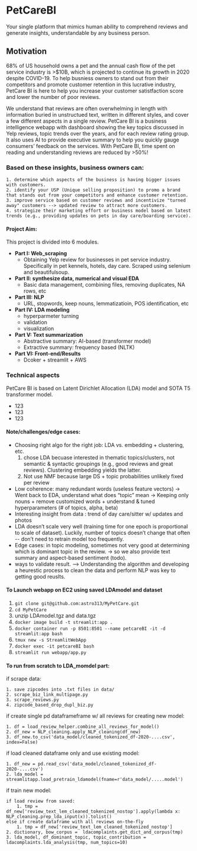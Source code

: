 # PetCareBI
Your single platform that mimics human ability to comprehend reviews and generate insights, understandable by any business person.

## Motivation
68% of US household owns a pet and the annual cash flow of the pet service industry is >$10B, which is projected to continue its growth in 2020 despite COVID-19. To help busniess owners to stand out from their competitors and promote customer retention in this lucrative industry, PetCare BI is here to help you increase your customer satistfaction score and lower the number of poor reviews. 

We understand that reviews are often overwhelming in length with information buried in unstructued text, written in different styles, and cover a few different aspects in a single review. PetCare BI is a business intelligence webapp with dashboard showing the key topics discussed in Yelp reviews, topic trends over the years, and for each review rating group. It also uses AI to provide executive summary to help you quickly gauge consumers’ feedback on the services. With PetCare BI, time spent on reading and understanding reviews are reduced by >50%! 

### Based on these insights, business owners can:
    1. determine which aspects of the business is having bigger issues with customers. 
    2. identify your USP (Unique selling proposition) to promo a brand that stands out from your competitors and enhance customer retention.
    3. improve service based on customer reviews and incentivize "turned away" customers --> updated review to attract more customers.
    4. strategize their marketing effort or business model based on latest trends (e.g., providing updates on pets in day care/boarding service).


#### Project Aim:
This project is divided into 6 modules.
* **Part I: Web_scraping**
    - Obtaining Yelp review for businesses in pet service industry. Specifically in pet kennels, hotels, day care. Scraped using selenium and beautifulsoup.
* **Part II: synthesize data, numerical and visual EDA**
    - Basic data management, combining files, removing duplicates, NA rows, etc
* **Part III: NLP**
    - URL, stopwords, keep nouns, lemmatizatioin, POS identification, etc
* **Part IV: LDA modeling**
    - hyperparmeter turning
    - validation
    - visualization
* **Part V: Text summarization** 
    - Abstractive summary: AI-based (transformer model)
    - Extractive summary: frequency based (NLTK)
* **Part VI: Front-end/Results** 
    - Dcoker + streamlit + AWS 


### Technical aspects
PetCare BI is based on Latent Dirichlet Allocation (LDA) model and SOTA T5 transformer model. 
- 123
- 123
- 123


#### Note/challenges/edge cases:
- Choosing right algo for the right job: LDA vs. embedding + clustering, etc.  
    1. chose LDA becuase interested in thematic topics/clusters, not semantic & syntactic groupings (e.g., good reviews and great reviews). Clustering embedding yields the latter. 
    2. Not use NMF because large DS + topic probabilities unlikely fixed per review
- Low coherence: many redundant words (useless feature vectors) → Went back to EDA, understand what does “topic” mean → Keeping only nouns + remove  customized words + understand & tuned hyperparameters (# of topics, alpha, beta)
- Interesting insight from data : trend of day care/sitter w/ updates and photos
- LDA doesn’t scale very well (training time for one epoch is proportional to scale of dataset). Luckily, number of topics doesn’t change that often -- don’t need to retrain model too frequently. 
- Edge cases: in topic modeling, sometimes not very good at determining which is dominant topic in the review. → so we also provide text summary and aspect-based sentiment (todo).
- ways to validate result.
--> Understanding the algorithm and developing a heurestic process to clean the data and perform NLP was key to getting good reuslts. 


#### To Launch webapp on EC2 using saved LDAmodel and dataset
1. `git clone git@github.com:astro313/MyPetCare.git`
2. `cd MyPetCare`
3. unzip LDAmodel.tgz and data.tgz
4. `docker image build -t streamlit:app .`
5. `docker container run -p 8501:8501 --name petcareBI -it -d streamlit:app bash`
6. `tmux new -s StreamlitWebApp`
7. `docker exec -it petcareBI bash`
8. `streamlit run webapp/app.py`


#### To run from scratch to LDA_momdel part:
if scrape data:

    1. save zipcodes into .txt files in data/
    2. scrape_biz_link_multipage.py
    3. scrape_reviews.py
    4. zipcode_based_drop_dupl_biz.py
if create single pd dataframeframe w/ all reviews for creating new model:

    1. df = load_review_helper.combine_all_reviews_for_model()
    2. df_new = NLP_cleaning.apply_NLP_cleaning(df_new)
    3. df_new.to_csv('data_model/cleaned_tokenized_df-2020-....csv', index=False)
if load cleaned dataframe only and use existing model:

    1. df_new = pd.read_csv('data_model/cleaned_tokenized_df-2020-....csv')
    2. lda_model = streamlitapp.load_pretrain_ldamodel(fname=r'data_model/.....model')
if train new model:

    if load review from saved:
        1. tmp = df_new['review_text_lem_cleaned_tokenized_nostop'].apply(lambda x: NLP_cleaning.prep_lda_input(x)).tolist()
    else if create dataframe with all reviews on-the-fly
        1. tmp = df_new['review_text_lem_cleaned_tokenized_nostop']
    2. dictionary, bow_corpus =  ldacomplaints.get_dict_and_corpus(tmp)
    3. lda_model, df_dominant_topic, topic_contribution = ldacomplaints.lda_analysis(tmp, num_topics=10)
